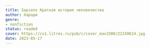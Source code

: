 ```yaml
---
title: Sapiens Краткая история человечества
author: Харари
genre:
- nonfiction
status: readed
cover: https://cv1.litres.ru/pub/c/cover_max1500/22150614.jpg
date: 2023-05-17
---
```


